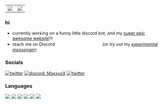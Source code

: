 <p align="center">
	<table>
		<tr>
			<td align="center" style="padding=0;width=50%;">
				<a href="#!"><img src="https://github-readme-stats.vercel.app/api/?username=maxxusx&title_color=4F8CC9&text_color=9f9f9f&show_icons=true&bg_color=00000000&hide_border=true&icon_color=4F8CC9&hide_title=true&count_private=true" /></a>
			</td>
			<td align="center" style="padding=0;width=50%;">
				<a href="#!"><img src="https://github-readme-stats.vercel.app/api/top-langs/?username=maxxusx&title_color=4F8CC9&text_color=9f9f9f&layout=compact&show_icons=true&bg_color=00000000&hide_border=true&icon_color=00000000&count_private=true" /></a>
			</td>
		</tr>
	</table>
</p>

### hi

- currently working on a funny little discord bot, and my [super epic awesome website](https://maxxus.pages.dev)!!!
- reach me on Discord ㅤ ㅤ ㅤ ㅤ ㅤ ㅤ ㅤ ㅤ ㅤ (*or try out my* [*experimental messenger*](https://maxxus.pages.dev/message))

### Socials
<a href="https://twitter.com/MaxxusYT2"><img src="https://img.shields.io/badge/twitter-blue?style=for-the-badge&logo=twitter" alt="twitter"></a>
<a href="https://discord.gg/"><img src="https://img.shields.io/badge/maxxusx-darkblue?style=for-the-badge&logo=discord" alt="discord: MaxxusX"></a>
<a href="https://www.youtube.com/@MaxxusX"><img src="https://img.shields.io/badge/youtube-darkred?style=for-the-badge&logo=youtube" alt="twitter"></a>

### Languages
<a href="#!"><img src="https://img.shields.io/badge/Markdown-000000?style=for-the-badge&logo=markdown&logoColor=white"></a>
<a href="#!"><img src="https://img.shields.io/badge/Luau-2C2D72?style=for-the-badge&logo=lua&logoColor=white"></a>
<a href="#!"><img src="https://img.shields.io/badge/HTML5-E34F26?style=for-the-badge&logo=html5&logoColor=white"></a>
<a href="#!"><img src="https://img.shields.io/badge/CSS-239120?&style=for-the-badge&logo=css3&logoColor=white"></a>
<a href="#!"><img src="https://img.shields.io/badge/JavaScript-F7DF1E?style=for-the-badge&logo=javascript&logoColor=black"></a>
<a href="#!"><img src="https://img.shields.io/badge/python-darkblue?style=for-the-badge&logo=python&logoColor=DCE206"></a>
